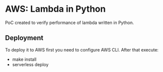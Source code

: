 # AWS: Lambda in Python
PoC created to verify performance of lambda written in Python.

## Deployment
To deploy it to AWS first you need to configure AWS CLI.
After that execute:
* make install
* serverless deploy
